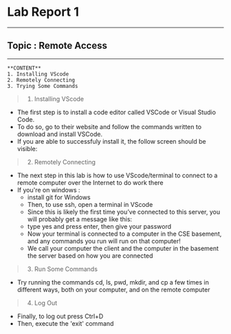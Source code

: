 # Lab Report 1
---
## Topic : Remote Access
---
```
**CONTENT**
1. Installing VScode
2. Remotely Connecting
3. Trying Some Commands
```
> 1. Installing VScode
- The first step is to install a code editor called VSCode or Visual Studio Code.
- To do so, go to their website and follow the commands written to download and install VSCode.
- If you are able to successfuly install it, the follow screen should be visible:


> 2. Remotely Connecting
- The next step in this lab is how to use VScode/terminal to connect to a remote computer over the Internet to do work there
- If you're on windows : 
  - install git for Windows
  - Then, to use ssh, open a terminal in VScode
  - Since this is likely the first time you’ve connected to this server, you will probably get a message like this:
  - type yes and press enter, then give your password
  - Now your terminal is connected to a computer in the CSE basement, and any commands you run will run on that computer! 
  - We call your computer the client and the computer in the basement the server based on how you are connected

> 3. Run Some Commands
- Try running the commands cd, ls, pwd, mkdir, and cp a few times in different ways, both on your computer, and on the remote computer

> 4. Log Out
- Finally, to log out press Ctrl+D
- Then, execute the 'exit' command
